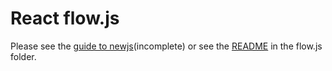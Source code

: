 # React flow.js

Please see the [guide to newjs](guide%20to%20new.js.md)(incomplete) or see the [README](flow.js/README.md) in the flow.js folder.
